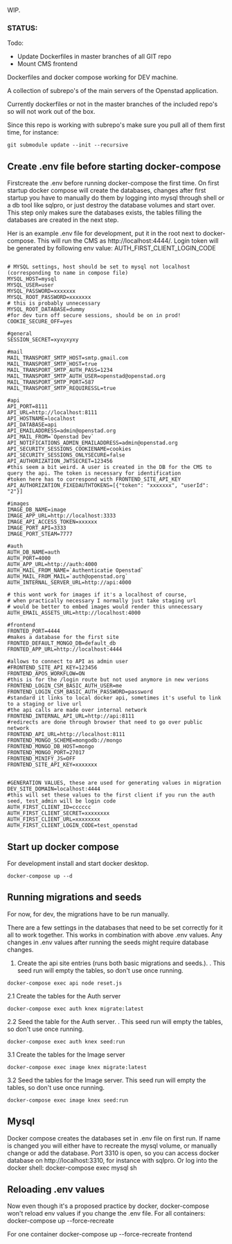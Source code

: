 WIP.

### STATUS:
Todo:
- Update Dockerfiles in master branches of all GIT repo
- Mount CMS frontend

Dockerfiles and docker compose working for DEV machine.

A collection of subrepo's of the main servers of the Openstad application.

Currently dockerfiles or not in the master branches of the included repo's so will not work out of the box.

Since this repo is working with subrepo's make sure you pull all of them first time, for instance:

```
git submodule update --init --recursive
```

## Create .env file before starting docker-compose
Firstcreate the .env before running docker-compose the first time. On first startup docker compose will create the databases, changes after first startup  you have to manually do them by logging into mysql through shell or a db tool like sqlpro, or just destroy the database volumes and start over. This step only makes sure the databases exists, the tables filling the databases are created in the next step.

Her is an example .env file for development, put it in the root next to docker-compose. This will run the CMS as http://localhost:4444/. Login token will be generated by following env value: AUTH_FIRST_CLIENT_LOGIN_CODE


```

# MYSQL settings, host should be set to mysql not localhost (corresponding to name in compose file)
MYSQL_HOST=mysql
MYSQL_USER=user
MYSQL_PASSWORD=xxxxxxx
MYSQL_ROOT_PASSWORD=xxxxxxx
# this is probably unnecessary
MYSQL_ROOT_DATABASE=dummy
#for dev turn off secure sessions, should be on in prod!
COOKIE_SECURE_OFF=yes

#general
SESSION_SECRET=xyxyxyxy

#mail
MAIL_TRANSPORT_SMTP_HOST=smtp.gmail.com
MAIL_TRANSPORT_SMTP_HOST=true
MAIL_TRANSPORT_SMTP_AUTH_PASS=1234
MAIL_TRANSPORT_SMTP_AUTH_USER=openstad@openstad.org
MAIL_TRANSPORT_SMTP_PORT=587
MAIL_TRANSPORT_SMTP_REQUIRESSL=true

#api
API_PORT=8111
API_URL=http://localhost:8111
API_HOSTNAME=localhost
API_DATABASE=api
API_EMAILADDRESS=admin@openstad.org
API_MAIL_FROM=`Openstad Dev`
API_NOTIFICATIONS_ADMIN_EMAILADDRESS=admin@openstad.org
API_SECURITY_SESSIONS_COOKIENAME=cookies
API_SECURITY_SESSIONS_ONLYSECURE=false
API_AUTHORIZATION_JWTSECRET=123456
#this seem a bit weird. A user is created in the DB for the CMS to query the api. The token is necessary for identification
#token here has to correspond with FRONTEND_SITE_API_KEY
API_AUTHORIZATION_FIXEDAUTHTOKENS=[{"token": "xxxxxxx", "userId": "2"}]

#images
IMAGE_DB_NAME=image
IMAGE_APP_URL=http://localhost:3333
IMAGE_API_ACCESS_TOKEN=xxxxxx
IMAGE_PORT_API=3333
IMAGE_PORT_STEAM=7777

#auth
AUTH_DB_NAME=auth
AUTH_PORT=4000
AUTH_APP_URL=http://auth:4000
AUTH_MAIL_FROM_NAME=`Authenticatie Openstad`
AUTH_MAIL_FROM_MAIL=`auth@openstad.org`
AUTH_INTERNAL_SERVER_URL=http://api:4000

# this wont work for images if it's a localhost of course,
# when practically necessary I normally just take staging url
# would be better to embed images would render this unnecessary
AUTH_EMAIL_ASSETS_URL=http://localhost:4000

#frontend
FRONTED_PORT=4444
#makes a database for the first site
FRONTED_DEFAULT_MONGO_DB=default_db
FRONTED_APP_URL=http://localhost:4444

#allows to connect to API as admin user
#FRONTEND_SITE_API_KEY=123456
FRONTEND_APOS_WORKFLOW=ON
#this is for the /login route but not used anymore in new verions
FRONTEND_LOGIN_CSM_BASIC_AUTH_USER=me
FRONTEND_LOGIN_CSM_BASIC_AUTH_PASSWORD=password
#standard it links to local docker api, sometimes it's useful to link to a staging or live url
#the api calls are made over internal network
FRONTEND_INTERNAL_API_URL=http://api:8111
#redirects are done through browser that need to go over public network
FRONTEND_API_URL=http://localhost:8111
FRONTEND_MONGO_SCHEME=mongodb://mongo
FRONTEND_MONGO_DB_HOST=mongo
FRONTEND_MONGO_PORT=27017
FRONTEND_MINIFY_JS=OFF
FRONTEND_SITE_API_KEY=xxxxxxx


#GENERATION VALUES, these are used for generating values in migration
DEV_SITE_DOMAIN=localhost:4444
#this will set these values to the first client if you run the auth seed, test_admin will be login code
AUTH_FIRST_CLIENT_ID=cccccc
AUTH_FIRST_CLIENT_SECRET=xxxxxxxx
AUTH_FIRST_CLIENT_URL=xxxxxxxx
AUTH_FIRST_CLIENT_LOGIN_CODE=test_openstad
```


## Start up docker compose
For development install and start docker desktop.

```
docker-compose up --d
```


## Running migrations and seeds
For now, for dev, the migrations have to be run manually.

There are a few settings in the databases that need to be set correctly for it all
to work together. This works in combination with above .env values.
Any changes in .env values after running the seeds might require database changes.


1. Create the api site entries (runs both basic migrations and seeds.). . This seed run will empty the tables, so don't use once running.
```
docker-compose exec api node reset.js
```

2.1 Create the tables for the Auth server
```
docker-compose exec auth knex migrate:latest
```

2.2 Seed the table for the Auth server. . This seed run will empty the tables, so don't use once running.
```
docker-compose exec auth knex seed:run
```

3.1 Create the tables for the Image server
```
docker-compose exec image knex migrate:latest
```

3.2 Seed the tables for the Image server. This seed run will empty the tables, so don't use once running.
```
docker-compose exec image knex seed:run
```

## Mysql
Docker compose creates the databases set in .env file on first run.
If name is changed you will either have to recreate the mysql volume, or manually change or add the database.
Port 3310 is open, so you can access docker database on http://localhost:3310, for instance with sqlpro.
Or log into the docker shell: docker-compose exec mysql sh

## Reloading .env values
Now even though it's a proposed practice by docker, docker-compose won't reload env values if you change the .env file.
For all containers:
docker-compose up --force-recreate

For one container
docker-compose up --force-recreate frontend

